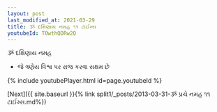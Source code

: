 ```yaml
---
layout: post
last_modified_at: 2021-03-29
title: ૐ દક્ષિણાય નમહ ૧૧ ટાઈમ્સ
youtubeId: TOwthQDRw2Q
---
```

 
 
 ૐ દક્ષિણાય નમહ  
 
 -  જે ત્રણેય વિશ્વ પર રાજ કરવા સક્ષમ છે 
 
  
 
  
 
 
 
 
 
 


{% include youtubePlayer.html id=page.youtubeId %}
 
[Next]({{ site.baseurl }}{% link  split1/_posts/2013-03-31-ૐ પ્રચે નમહ ૧૧ ટાઈમ્સ.md%})
 
